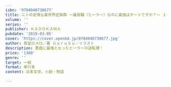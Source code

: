 ```yaml
---
isbn: '9784040730677'
title: ニトの怠惰な異世界症候群 ～最弱職〈ヒーラー〉なのに最強はチートですか？～ １
volume: ''
series: ''
publisher: ＫＡＤＯＫＡＷＡ
pubdate: '2019-03-05'
cover: 'https://cover.openbd.jp/9784040730677.jpg'
author: 蒸留ロメロ／著 Ｇａｒｕｋｕ／イラスト
description: 悪戯に最強となったヒーラーの逆転譚！
price: '1300'
genre: ''
target: 一般
format: 単行本
content: 日本文学、小説・物語

---
```

